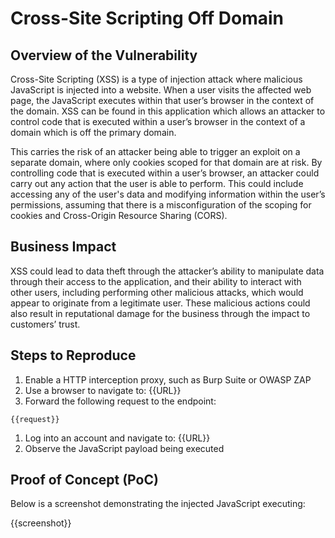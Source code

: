 # Cross-Site Scripting Off Domain

## Overview of the Vulnerability

Cross-Site Scripting (XSS) is a type of injection attack where malicious JavaScript is injected into a website. When a user visits the affected web page, the JavaScript executes within that user’s browser in the context of the domain. XSS can be found in this application which allows an attacker to control code that is executed within a user’s browser in the context of a domain which is off the primary domain.

This carries the risk of an attacker being able to trigger an exploit on a separate domain, where only cookies scoped for that domain are at risk. By controlling code that is executed within a user’s browser, an attacker could carry out any action that the user is able to perform. This could include accessing any of the user's data and modifying information within the user’s permissions, assuming that there is a misconfiguration of the scoping for cookies and Cross-Origin Resource Sharing (CORS).
  
## Business Impact

XSS could lead to data theft through the attacker’s ability to manipulate data through their access to the application, and their ability to interact with other users, including performing other malicious attacks, which would appear to originate from a legitimate user. These malicious actions could also result in reputational damage for the business through the impact to customers’ trust.

## Steps to Reproduce

1. Enable a HTTP interception proxy, such as Burp Suite or OWASP ZAP
1. Use a browser to navigate to: {{URL}}
1. Forward the following request to the endpoint:

```HTTP
{{request}}
```

1. Log into an account and navigate to: {{URL}}
1. Observe the JavaScript payload being executed

## Proof of Concept (PoC)

Below is a screenshot demonstrating the injected JavaScript executing:

{{screenshot}}
